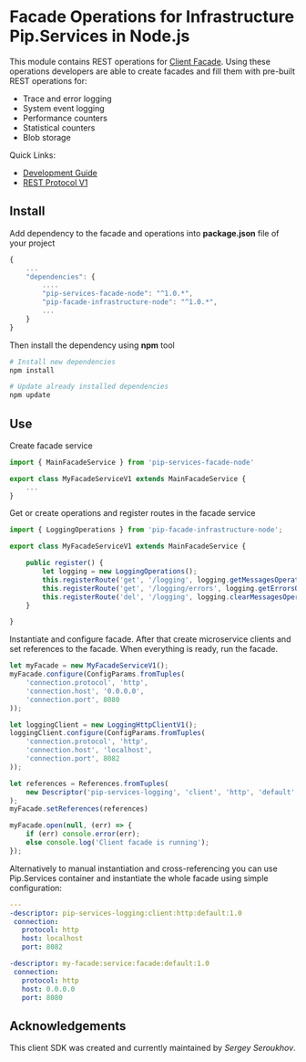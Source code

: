 # Facade Operations for Infrastructure Pip.Services in Node.js

This module contains REST operations for [Client Facade](github.com:pip-services/pip-services-facade-node.git).
Using these operations developers are able to create facades and fill them with pre-built REST operations for:

* Trace and error logging
* System event logging
* Performance counters
* Statistical counters
* Blob storage

<a name="links"></a> Quick Links:

* [Development Guide](doc/Development.md)
* [REST Protocol V1](doc/RestProtocolV1.md)

## Install

Add dependency to the facade and operations into **package.json** file of your project
```javascript
{
    ...
    "dependencies": {
        ....
        "pip-services-facade-node": "^1.0.*",
        "pip-facade-infrastructure-node": "^1.0.*",
        ...
    }
}
```

Then install the dependency using **npm** tool
```bash
# Install new dependencies
npm install

# Update already installed dependencies
npm update
```

## Use

Create facade service
```typescript
import { MainFacadeService } from 'pip-services-facade-node'

export class MyFacadeServiceV1 extends MainFacadeService {
    ...
}
```

Get or create operations and register routes in the facade service
```typescript
import { LoggingOperations } from 'pip-facade-infrastructure-node';

export class MyFacadeServiceV1 extends MainFacadeService {

    public register() {
        let logging = new LoggingOperations();
        this.registerRoute('get', '/logging', logging.getMessagesOperation());
        this.registerRoute('get', '/logging/errors', logging.getErrorsOperation());
        this.registerRoute('del', '/logging', logging.clearMessagesOperation());
    }

}
```

Instantiate and configure facade. After that create microservice clients and set references to the facade.
When everything is ready, run the facade.
```typescript
let myFacade = new MyFacadeServiceV1();
myFacade.configure(ConfigParams.fromTuples(
    'connection.protocol', 'http',
    'connection.host', '0.0.0.0',
    'connection.port', 8080
));

let loggingClient = new LoggingHttpClientV1();
loggingClient.configure(ConfigParams.fromTuples(
    'connection.protocol', 'http',
    'connection.host', 'localhost',
    'connection.port', 8082
));

let references = References.fromTuples(
    new Descriptor('pip-services-logging', 'client', 'http', 'default', '1.0'), loggingClient
);
myFacade.setReferences(references)

myFacade.open(null, (err) => {
    if (err) console.error(err);
    else console.log('Client facade is running');
});
```

Alternatively to manual instantiation and cross-referencing you can use Pip.Services container
and instantiate the whole facade using simple configuration:
```yaml
---
-descriptor: pip-services-logging:client:http:default:1.0
 connection:
   protocol: http
   host: localhost
   port: 8082

-descriptor: my-facade:service:facade:default:1.0
 connection:
   protocol: http
   host: 0.0.0.0
   port: 8080
```

## Acknowledgements

This client SDK was created and currently maintained by *Sergey Seroukhov*.


